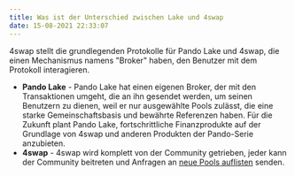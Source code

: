 ```yaml
---
title: Was ist der Unterschied zwischen Lake und 4swap
date: 15-08-2021 22:33:07
---
```


4swap stellt die grundlegenden Protokolle für Pando Lake und 4swap, die einen Mechanismus namens "Broker" haben, den Benutzer mit dem Protokoll interagieren.

- **Pando Lake** - Pando Lake hat einen eigenen Broker, der mit den Transaktionen umgeht, die an ihn gesendet werden, um seinen Benutzern zu dienen, weil er nur ausgewählte Pools zulässt, die eine starke Gemeinschaftsbasis und bewährte Referenzen haben. Für die Zukunft plant Pando Lake, fortschrittliche Finanzprodukte auf der Grundlage von 4swap und anderen Produkten der Pando-Serie anzubieten.
- **4swap** - 4swap wird komplett von der Community getrieben, jeder kann der Community beitreten und Anfragen an [neue Pools auflisten](../tutorials/listing) senden.

